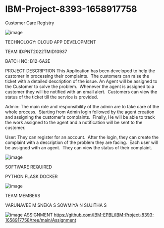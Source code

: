 # IBM-Project-8393-1658917758
Customer Care Registry


![image](https://user-images.githubusercontent.com/77910582/200153990-1a5919a5-1649-4f55-bbad-a256fb7ae68a.png)

TECHNOLOGY: CLOUD APP DEVELOPMENT

TEAM ID:PNT2022TMID10937

BATCH NO: B12-6A2E


PROJECT DESCRIPTION
This Application has been developed to help the customer in processing their complaints.  The customers can raise the ticket with a detailed description of the issue. An Agent will be assigned to the Customer to solve the problem.  Whenever the agent is assigned to a customer they will be notified with an email alert.  Customers can view the status of the ticket till the service is provided.   

Admin: The main role and responsibility of the admin are to take care of the whole process.  Starting from Admin login followed by the agent creation and assigning
the customer's complaints.  Finally, He will be able to track the work assigned to the agent and a notification will be sent to the customer.

User: They can register for an account.  After the login, they can create the complaint with a description of the problem they are facing.  Each user will be assigned with an agent.  They can view the status of their complaint.

![image](https://user-images.githubusercontent.com/77910582/202614135-c5c609b0-3c52-4856-a4ee-7fc45613ff21.png)

SOFTWARE REQUIRED

PYTHON
FLASK
DOCKER

![image](https://user-images.githubusercontent.com/77910582/202614240-3ff63d26-a833-4081-9927-af4070447487.png)

TEAM MEMBERS

VARUNAVEE M
SNEKA S
SOWMIYA N
SUJITHA S

![image](https://user-images.githubusercontent.com/77910582/202614335-faefee54-ce32-4775-949c-c1fd43dd109a.png)
ASSIGNMENT 
   https://github.com/IBM-EPBL/IBM-Project-8393-1658917758/tree/main/Assignment

















